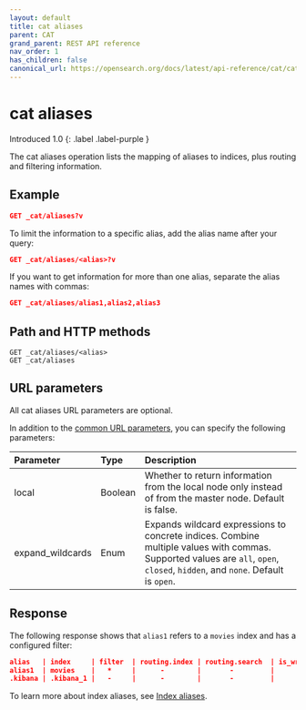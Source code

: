 ```yaml
---
layout: default
title: cat aliases
parent: CAT
grand_parent: REST API reference
nav_order: 1
has_children: false
canonical_url: https://opensearch.org/docs/latest/api-reference/cat/cat-aliases/
---
```


# cat aliases
Introduced 1.0
{: .label .label-purple }

The cat aliases operation lists the mapping of aliases to indices, plus routing and filtering information.

## Example

```json
GET _cat/aliases?v
```

To limit the information to a specific alias, add the alias name after your query:

```json
GET _cat/aliases/<alias>?v
```

If you want to get information for more than one alias, separate the alias names with commas:

```json
GET _cat/aliases/alias1,alias2,alias3
```

## Path and HTTP methods

```
GET _cat/aliases/<alias>
GET _cat/aliases
```


## URL parameters

All cat aliases URL parameters are optional.

In addition to the [common URL parameters]({{site.url}}{{site.baseurl}}/opensearch/rest-api/cat/index#common-url-parameters), you can specify the following parameters:

Parameter | Type | Description
:--- | :--- | :---
local | Boolean | Whether to return information from the local node only instead of from the master node. Default is false.
expand_wildcards | Enum | Expands wildcard expressions to concrete indices. Combine multiple values with commas. Supported values are `all`, `open`, `closed`, `hidden`, and `none`. Default is `open`.

## Response

The following response shows that `alias1` refers to a `movies` index and has a configured filter:

```json
alias   | index     | filter  | routing.index | routing.search  | is_write_index
alias1  | movies    |   *     |      -        |       -         |      -
.kibana | .kibana_1 |   -     |      -        |       -         |      -
```

To learn more about index aliases, see [Index aliases]({{site.url}}{{site.baseurl}}/opensearch/index-alias).
